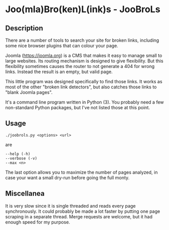 # Joo(mla)Bro(ken)L(ink)s - JooBroLs

## Description

There are a number of tools to search your site for broken links, including some nice
browser plugins that can colour your page.

Joomla (https://joomla.org) is a CMS that makes it easy to manage small to large websites.
Its routing mechanism is designed to give flexibility. But this flexibility sometimes
causes the router to not generate a 404 for wrong links. Instead the result is an empty,
but valid page.

This little program was designed specifically to find those links. It works as most of the
other "broken link detectors", but also catches those links to "blank Joomla pages".

It's a command line program written in Python (3). You probably need a few non-standard
Python packages, but I've not listed those at this point.

## Usage

    ./joobrols.py <options> <url>

<options> are

    --help (-h)
    --verbose (-v)
    --max <n>

The last option allows you to maximize the number of pages analyzed, in case your want a
small dry-run before going the full monty.

## Miscellanea

It is very slow since it is single threaded and reads every page synchronously. It could
probably be made a lot faster by putting one page scraping in a separate thread. Merge requests
are welcome, but it had enough speed for my purpose.